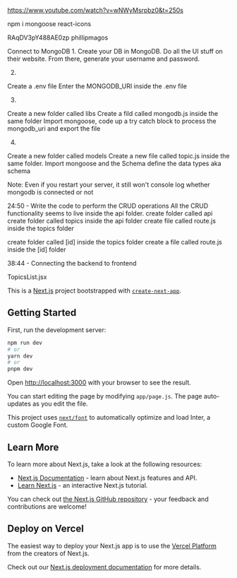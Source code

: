 https://www.youtube.com/watch?v=wNWyMsrpbz0&t=250s

npm i mongoose react-icons

RAqDV3pY488AE0zp
phillipmagos

Connect to MongoDB
1. 
Create your DB in MongoDB. Do all the UI stuff on their website.
From there, generate your username and password.

2. 
Create a .env file
Enter the MONGODB_URI inside the .env file

3. 
Create a new folder called libs
Create a fild called mongodb.js inside the same folder
Import mongoose, code up a try catch block to process the mongodb_uri and export the file

4. 
Create a new folder called models
Create a new file called topic.js inside the same folder.
Import mongoose and the Schema
define the data types aka schema

Note: Even if you restart your server, it still won't console log whether mongodb is connected or not

24:50 - Write the code to perform the CRUD operations
All the CRUD functionality seems to live inside the api folder.
create folder called api
create folder called topics inside the api folder
create file called route.js inside the topics folder

create folder called [id] inside the topics folder
create a file called route.js inside the [id] folder

38:44 - Connecting the backend to frontend

TopicsList.jsx





This is a [Next.js](https://nextjs.org/) project bootstrapped with [`create-next-app`](https://github.com/vercel/next.js/tree/canary/packages/create-next-app).

## Getting Started

First, run the development server:

```bash
npm run dev
# or
yarn dev
# or
pnpm dev
```

Open [http://localhost:3000](http://localhost:3000) with your browser to see the result.

You can start editing the page by modifying `app/page.js`. The page auto-updates as you edit the file.

This project uses [`next/font`](https://nextjs.org/docs/basic-features/font-optimization) to automatically optimize and load Inter, a custom Google Font.

## Learn More

To learn more about Next.js, take a look at the following resources:

- [Next.js Documentation](https://nextjs.org/docs) - learn about Next.js features and API.
- [Learn Next.js](https://nextjs.org/learn) - an interactive Next.js tutorial.

You can check out [the Next.js GitHub repository](https://github.com/vercel/next.js/) - your feedback and contributions are welcome!

## Deploy on Vercel

The easiest way to deploy your Next.js app is to use the [Vercel Platform](https://vercel.com/new?utm_medium=default-template&filter=next.js&utm_source=create-next-app&utm_campaign=create-next-app-readme) from the creators of Next.js.

Check out our [Next.js deployment documentation](https://nextjs.org/docs/deployment) for more details.
